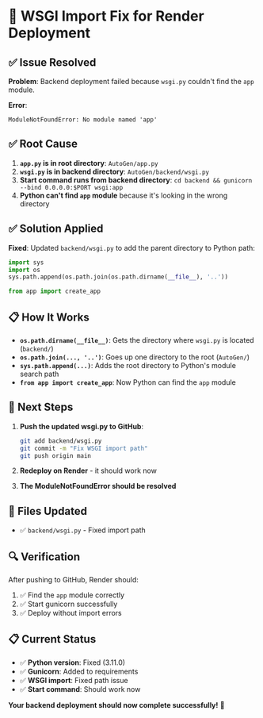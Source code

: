 # 🔧 WSGI Import Fix for Render Deployment

## ✅ Issue Resolved

**Problem**: Backend deployment failed because `wsgi.py` couldn't find the `app` module.

**Error**: 
```
ModuleNotFoundError: No module named 'app'
```

## ✅ Root Cause

1. **`app.py` is in root directory**: `AutoGen/app.py`
2. **`wsgi.py` is in backend directory**: `AutoGen/backend/wsgi.py`
3. **Start command runs from backend directory**: `cd backend && gunicorn --bind 0.0.0.0:$PORT wsgi:app`
4. **Python can't find `app` module** because it's looking in the wrong directory

## ✅ Solution Applied

**Fixed**: Updated `backend/wsgi.py` to add the parent directory to Python path:

```python
import sys
import os
sys.path.append(os.path.join(os.path.dirname(__file__), '..'))

from app import create_app
```

## 📋 How It Works

- **`os.path.dirname(__file__)`**: Gets the directory where `wsgi.py` is located (`backend/`)
- **`os.path.join(..., '..')`**: Goes up one directory to the root (`AutoGen/`)
- **`sys.path.append(...)`**: Adds the root directory to Python's module search path
- **`from app import create_app`**: Now Python can find the `app` module

## 🚀 Next Steps

1. **Push the updated wsgi.py to GitHub**:
   ```bash
   git add backend/wsgi.py
   git commit -m "Fix WSGI import path"
   git push origin main
   ```

2. **Redeploy on Render** - it should work now

3. **The ModuleNotFoundError should be resolved**

## 📁 Files Updated

- ✅ `backend/wsgi.py` - Fixed import path

## 🔍 Verification

After pushing to GitHub, Render should:
1. ✅ Find the `app` module correctly
2. ✅ Start gunicorn successfully
3. ✅ Deploy without import errors

## 📋 Current Status

- ✅ **Python version**: Fixed (3.11.0)
- ✅ **Gunicorn**: Added to requirements
- ✅ **WSGI import**: Fixed path issue
- ✅ **Start command**: Should work now

**Your backend deployment should now complete successfully!** 🎉
